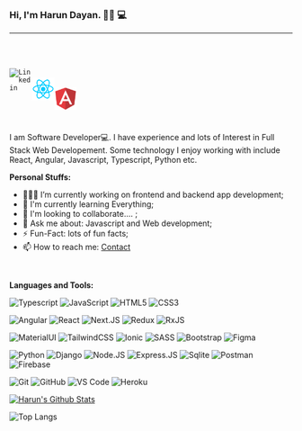 ### Hi, I'm Harun Dayan. 👋🏻 💻

<hr>
<br>

<code> <a href="https://www.linkedin.com/in/harundayan/">
<img align="left" alt="Linkedin" width="40px" src="https://cdn.jsdelivr.net/npm/simple-icons@v3/icons/linkedin.svg" />
</a></code>
<code><img src="./react.png" alt="react" width="40px"  align="left"> </code>
<code><img src="./angular.png" alt="angular" width="40px"  align="left"> </code>

<br>
<br>

I am Software Developer💻. I have experience and lots of Interest in Full Stack Web Developement. Some technology I enjoy working with include React, Angular, Javascript, Typescript, Python etc.

**Personal Stuffs:**

- 👨🏽‍💻 I’m currently working on frontend and backend app development;
- 🌱 I'm currently learning Everything;
- 👯 I'm looking to collaborate.... ;
- 💬 Ask me about: Javascript and Web development;
- ⚡️ Fun-Fact: lots of fun facts;
- 📫 How to reach me: [Contact](harundayann@gmail.com)

<br />

**Languages and Tools:**

![Typescript](https://img.shields.io/badge/TypeScript-007ACC?style=plastic&logo=typescript&logoColor=white)
![JavaScript](https://img.shields.io/badge/JavaScript-F7DF1E?style=plastic&logo=javascript&logoColor=black)
![HTML5](https://img.shields.io/badge/HTML5-E34F26?style=plastic&logo=html5&logoColor=white)
![CSS3](https://img.shields.io/badge/CSS3-1572B6?style=plastic&logo=css3&logoColor=white)


![Angular](https://img.shields.io/badge/Angular-DD0031?style=plastic&logo=angular&logoColor=white)
![React](https://img.shields.io/badge/React-20232A?style=plastic&logo=react&logoColor=61DAFB)
![Next.JS](https://img.shields.io/badge/next.js-000000?style=plastic&logo=nextdotjs&logoColor=white)
![Redux](https://img.shields.io/badge/Redux-593D88?style=plastic&logo=redux&logoColor=white)
![RxJS](https://img.shields.io/badge/rxjs-%23B7178C.svg?style=for-the-badge&logo=reactivex&logoColor=white)


![MaterialUI](https://img.shields.io/badge/-MaterialUI-0081CB?style=plastic&logo=material-UI)
![TailwindCSS](https://img.shields.io/badge/Tailwind_CSS-38B2AC?style=plastic&logo=tailwind-css&logoColor=white)
![Ionic](https://img.shields.io/badge/Ionic-3880FF?style=plastic&logo=ionic&logoColor=white)
![SASS](https://img.shields.io/badge/Sass-CC6699?style=plastic&logo=sass&logoColor=white)
![Bootstrap](https://img.shields.io/badge/-Bootstrap-563D7C?style=plastic&logo=bootstrap)
![Figma](https://img.shields.io/badge/Figma-F24E1E?style=flat&logo=figma&logoColor=white)


![Python](https://img.shields.io/badge/-Python-black?style=flat-square&logo=Python)
![Django](https://img.shields.io/badge/-Django-092E20?style=plastic&logo=Django)
![Node.JS](https://img.shields.io/badge/-Node.JS-black?style=plastic&logo=Node.js) ![Express.JS](https://img.shields.io/badge/-Express.JS-c7b198?style=plastic&logo=Express.JS)
![Sqlite](https://img.shields.io/badge/SQLite-07405E?style=flat&logo=sqlite&logoColor=white)
![Postman](https://img.shields.io/badge/Postman-black?style=flat-square&logo=postman)
![Firebase](https://img.shields.io/badge/Firebase-black?style=flat-square&logo=firebase)

![Git](https://img.shields.io/badge/-Git-black?style=flat-square&logo=git)
![GitHub](https://img.shields.io/badge/-GitHub-181717?style=flat-square&logo=github)
![VS Code](https://img.shields.io/badge/-VS%20Code-007ACC?style=flat-square&logo=visual-studio-code)
![Heroku](https://img.shields.io/badge/Heroku-430098?style=flat&logo=heroku&logoColor=white)





[![Harun's Github Stats](https://github-readme-stats.vercel.app/api?username=HarunDyn&show_icons=true&title_color=fff&icon_color=79ff97&text_color=9f9f9f&bg_color=151515)](https://github.com/HarunDyn)

![Top Langs](https://github-readme-stats.vercel.app/api/top-langs/?username=HarunDyn&show_icons=true&theme=dark)
